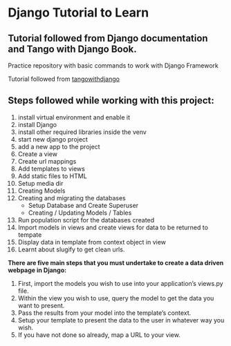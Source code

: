 # Django Tutorial to Learn

## Tutorial followed from Django documentation and Tango with Django Book.

Practice repository with basic commands to work with Django Framework    

Tutorial followed from [tangowithdjango](http://www.tangowithdjango.com/book17/)

## Steps followed while working with this project:    
1. install virtual environment and enable it
2. install Django
3. install other required libraries inside the venv
4. start new django project
5. add a new app to the project
6. Create a view
7. Create url mappings
8. Add templates to views
9. Add static files to HTML
10. Setup media dir
11. Creating Models
12. Creating and migrating the databases
    * Setup Database and Create Superuser
    * Creating / Updating Models / Tables
13. Run population script for the databases created
14. Import models in views and create views for data to be returned to tempate
15. Display data in template from context object in view
16. Learnt about slugify to get clean urls.



**There are five main steps that you must undertake to create a data driven webpage in Django:**    
1. First, import the models you wish to use into your application’s views.py file.
2. Within the view you wish to use, query the model to get the data you want to present.
3. Pass the results from your model into the template’s context.
4. Setup your template to present the data to the user in whatever way you wish.
5. If you have not done so already, map a URL to your view.
